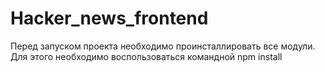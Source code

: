 # Hacker_news_frontend
Перед запуском проекта необходимо проинсталлировать все модули. Для этого необходимо воспользоваться командной npm install
